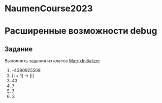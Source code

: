 # NaumenCourse2023

# Расширенные возможности debug


## Задание

Выполнить задания из класса [MatrixInitializer](src/main/java/ru/urfu/MatrixInitializer.java)

1) -4390925508
2) [i + 1] -> [i]
3) 43
4) 7
5) 7
6) 3